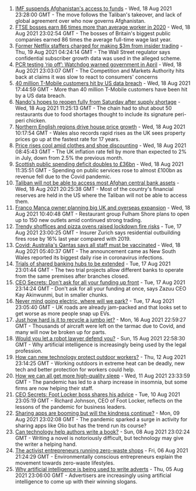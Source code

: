 1. [IMF suspends Afghanistan's access to funds](https://www.bbc.co.uk/news/business-58263525) - Wed, 18 Aug 2021 23:28:00 GMT - The move follows the Taliban's takeover, and lack of global agreement over who now governs Afghanistan.
2. [FTSE bosses earn 86 times more than average worker in 2020](https://www.bbc.co.uk/news/business-58262202) - Wed, 18 Aug 2021 23:02:54 GMT - The bosses of Britain's biggest public companies earned 86 times the average full-time wage last year.
3. [Former Netflix staffers charged for making $3m from insider trading](https://www.bbc.co.uk/news/business-58264767) - Thu, 19 Aug 2021 04:24:14 GMT - The Wall Street regulator says confidential subscriber growth data was used in the alleged scheme.
4. [PCR testing ‘rip off’: Watchdog warned government in April](https://www.bbc.co.uk/news/business-58263523) - Wed, 18 Aug 2021 23:03:07 GMT - The Competition and Markets Authority hits back at claims it was slow to react to consumers' concerns
5. [40 million T-Mobile customers hit by US data breach](https://www.bbc.co.uk/news/business-58263521) - Wed, 18 Aug 2021 17:44:59 GMT - More than 40 million T-Mobile customers have been hit by a US data breach.
6. [Nando's hopes to reopen fully from Saturday after supply shortage](https://www.bbc.co.uk/news/business-58256435) - Wed, 18 Aug 2021 11:25:13 GMT - The chain had to shut about 50 restaurants due to food shortages thought to include its signature peri-peri chicken.
7. [Northern English regions drive house price growth](https://www.bbc.co.uk/news/business-58256169) - Wed, 18 Aug 2021 10:17:54 GMT - Wales also records rapid rises as the UK sees property prices go up at the fastest rate for 17 years.
8. [Price rises cool amid clothes and shoe discounting](https://www.bbc.co.uk/news/uk-58254000) - Wed, 18 Aug 2021 08:45:43 GMT - The UK inflation rate fell by more than expected to 2% in July, down from 2.5% the previous month.
9. [Scottish public spending deficit doubles to £36bn](https://www.bbc.co.uk/news/uk-scotland-58256028) - Wed, 18 Aug 2021 11:35:51 GMT - Spending on public services rose to almost £100bn as revenue fell due to the Covid pandemic.
10. [Taliban will not be able to access most Afghan central bank assets](https://www.bbc.co.uk/news/business-58261659) - Wed, 18 Aug 2021 20:25:38 GMT - Most of the country's financial reserves are held in the US where the Taliban will not be able to access them.
11. [Franco Manca owner planning big UK and overseas expansion](https://www.bbc.co.uk/news/business-58257963) - Wed, 18 Aug 2021 10:40:48 GMT - Restaurant group Fulham Shore plans to open up to 150 new outlets amid continued strong trading.
12. [Trendy shoffices and pizza ovens raised lockdown fire risks](https://www.bbc.co.uk/news/business-58245846) - Tue, 17 Aug 2021 23:00:25 GMT - Insurer Zurich says residential outbuilding fires rose by 16% last year compared with 2019.
13. [Covid: Australia's Qantas says all staff must be vaccinated](https://www.bbc.co.uk/news/business-58239790) - Wed, 18 Aug 2021 05:40:37 GMT - The announcement came as New South Wales reported its biggest daily rise in coronavirus infections.
14. [Trials of shared banking hubs to be extended](https://www.bbc.co.uk/news/business-58245844) - Tue, 17 Aug 2021 23:01:44 GMT - The two trial projects allow different banks to operate from the same premises after branches closed.
15. [CEO Secrets: Don't ask for all your funding up front](https://www.bbc.co.uk/news/business-58207678) - Tue, 17 Aug 2021 23:14:24 GMT - Don't ask for all your funding at once, says Zazuu CEO Kay Akinwunmi, but in smaller chunks.
16. [Never mind going electric, where will we park?](https://www.bbc.co.uk/news/business-56748346) - Tue, 17 Aug 2021 23:05:40 GMT - UK roads are already jam-packed and that looks set to get worse as more people snap up EVs.
17. [Just how hard is it to recycle a jumbo jet?](https://www.bbc.co.uk/news/business-57983174) - Mon, 16 Aug 2021 22:59:27 GMT - Thousands of aircraft were left on the tarmac due to Covid, and many will now be broken up for parts.
18. [Would you let a robot lawyer defend you?](https://www.bbc.co.uk/news/business-58158820) - Sun, 15 Aug 2021 22:58:30 GMT - Why artificial intelligence is increasingly being used by the legal profession.
19. [How can new technology protect outdoor workers?](https://www.bbc.co.uk/news/business-58049625) - Thu, 12 Aug 2021 23:14:25 GMT - Working outdoors in extreme heat can be deadly, new tech and better protection for workers could help.
20. [How we can all get more high-quality sleep](https://www.bbc.co.uk/news/business-58148044) - Wed, 11 Aug 2021 23:33:59 GMT - The pandemic has led to a sharp increase in insomnia, but some firms are now helping their staff.
21. [CEO Secrets: Foot Locker boss shares his advice](https://www.bbc.co.uk/news/business-58101254) - Tue, 10 Aug 2021 23:05:19 GMT - Richard Johnson, CEO of Foot Locker, reflects on the lessons of the pandemic for business leaders.
22. [Sharing apps are booming but will the kindness continue?](https://www.bbc.co.uk/news/business-57981598) - Mon, 09 Aug 2021 23:02:08 GMT - The pandemic sparked a surge in activity for sharing apps like Olio but has the trend run its course?
23. [Can technology help authors write a book?](https://www.bbc.co.uk/news/business-58098481) - Sun, 08 Aug 2021 23:02:24 GMT - Writing a novel is notoriously difficult, but technology may give the writer a helping hand.
24. [The activist entrepreneurs running zero-waste shops](https://www.bbc.co.uk/news/business-57920754) - Fri, 06 Aug 2021 21:24:29 GMT - Environmentally conscious entrepreneurs explain the movement towards zero-waste lifestyles.
25. [Why artificial intelligence is being used to write adverts](https://www.bbc.co.uk/news/business-57781557) - Thu, 05 Aug 2021 23:06:00 GMT - Advertisers are increasingly using artificial intelligence to come up with their winning slogans.
